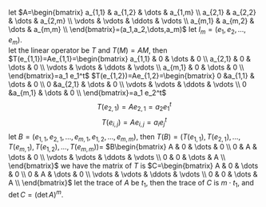 let
$A=\begin{bmatrix}
   a_{1,1} & a_{1,2} & \dots & a_{1,m} \\
   a_{2,1} & a_{2,2} & \dots & a_{2,m} \\
   \vdots & \vdots & \ddots & \vdots \\
   a_{m,1} & a_{m,2} & \dots & a_{m,m} \\
\end{bmatrix}=(a_1,a_2,\dots,a_m)$
let $I_m=(e_1,e_2,\dots,e_m)$.  
let the linear operator be $T$ and $T(M)=AM$, then
$T(e_{1,1})=Ae_{1,1}=\begin{bmatrix}
   a_{1,1} & 0 & \dots & 0 \\
   a_{2,1} & 0 & \dots & 0 \\
   \vdots & \vdots & \ddots & \vdots \\
   a_{m,1} & 0 & \dots & 0 \\
\end{bmatrix}=a_1 e_1^t$
$T(e_{1,2})=Ae_{1,2}=\begin{bmatrix}
   0 &a_{1,1} &  \dots & 0 \\
   0 &a_{2,1} &  \dots & 0 \\
   \vdots & \vdots & \ddots & \vdots \\
   0 &a_{m,1} &  \dots & 0 \\
\end{bmatrix}=a_1 e_2^t$
$$T(e_{2,1})=Ae_{2,1}=a_2 e_1^t$$
$$T(e_{i,j})=Ae_{i,j}=a_i e_j^t$$
let $B=(e_{1,1},e_{2,1},\dots,e_{m,1},e_{1,2},\dots,e_{m,m})$, then $T(B)=(T(e_{1,1}),T(e_{2,1}),\dots,T(e_{m,1}),T(e_{1,2}),\dots,T(e_{m,m}))=$
$B\begin{bmatrix}
   A &  0 &  \dots & 0 \\
   0 &  A &  \dots & 0 \\
   \vdots & \vdots & \ddots & \vdots \\
   0 &  0 &  \dots & A \\
\end{bmatrix}$
we have the matrix of $T$ is
$C=\begin{bmatrix}
   A &  0 &  \dots & 0 \\
   0 &  A &  \dots & 0 \\
   \vdots & \vdots & \ddots & \vdots \\
   0 &  0 &  \dots & A \\
\end{bmatrix}$
let the trace of $A$ be $t_1$, then the trace of $C$ is $m\cdot t_1$, and $\det C=(\det A)^m$.